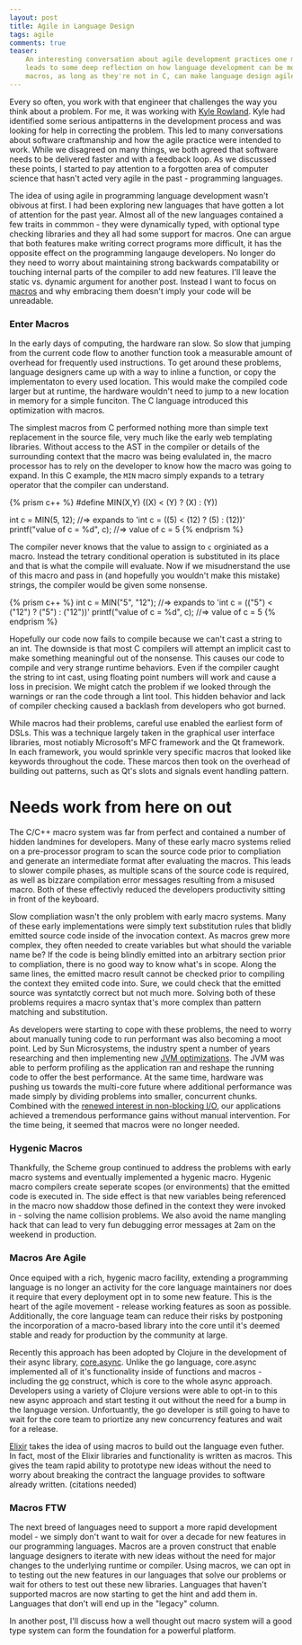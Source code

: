 ```yaml
---
layout: post
title: Agile in Language Design
tags: agile
comments: true
teaser:
    An interesting conversation about agile development practices one morning with Kyle Rowland 
    leads to some deep reflection on how language development can be more agile. Turns out that
    macros, as long as they're not in C, can make language design agile.
---
```

Every so often, you work with that engineer that challenges the way you think about a problem. For me, it was working with
[Kyle Rowland][kyle-rowland-blog]. Kyle had identified some serious antipatterns in the development process and was looking
for help in correcting the problem. This led to many conversations about software craftmanship and how the agile practice
were intended to work. While we disagreed on many things, we both agreed that software needs to be delivered faster and with
a feedback loop. As we discussed these points, I started to pay attention to a forgotten area of computer science that hasn\'t
acted very agile in the past - programming languages.

The idea of using agile in programming language development wasn\'t obivous at first. I had been exploring new languages that
have gotten a lot of attention for the past year. Almost all of the new languages contained a few traits in commmon - they were
dynamically typed, with optional type checking libraries and they all had some support for macros. One can argue that both features
make writing correct programs more difficult, it has the opposite effect on the programming langauge developers. No longer do
they need to worry about maintaining strong backwards compatability or touching internal parts of the compiler to add new features.
I\'ll  leave the static vs. dynamic argument for another post. Instead I want to focus on [macros][macro-def] and why embracing 
them doesn\'t imply your code will be unreadable.


### Enter Macros

In the early days of computing, the hardware ran slow. So slow that jumping from the current code flow to another function
took a measurable amount of overhead for frequently used instructions. To get around these problems, language designers came
up with a way to inline a function, or copy the implementaton to every used location. This would make the compiled code larger
but at runtime, the hardware wouldn\'t need to jump to a new location in memory for a simple funciton. The C language introduced
this optimization with macros.

The simplest macros from C performed nothing more than simple text replacement in the source file, very much like the early
web templating libraries.  Without access to the AST in the compiler or details of the surrounding context that the macro was
being evalulated in, the macro processor has to rely on the developer to know how the macro was going to expand. In this C example,
the ```MIN``` macro simply expands to a tetrary operator that the compiler can understand.

{% prism c++ %}
#define MIN(X,Y) ((X) < (Y) ? (X) : (Y))

int c = MIN(5, 12); //=> expands to 'int c = ((5) < (12) ? (5) : (12))'
printf("value of c = %d", c); //=> value of c = 5
{% endprism %}

The compiler never knows that the value to assign to ```c``` orginiated as a macro. Instead the tetrary conditional operation
is substituted in its place and that is what the compile will evaluate. Now if we misudnerstand the use of this macro and pass in
(and hopefully you wouldn\'t make this mistake) strings, the compiler would be given some nonsense.

{% prism c++ %}
int c = MIN("5", "12"); //=> expands to 'int c = (("5") < ("12") ? ("5") : ("12"))'
printf("value of c = %d", c); //=> value of c = 5
{% endprism %}

Hopefully our code now fails to compile because we can\'t cast a string to an int. The downside is that most C compilers will attempt
an implicit cast to make something meaningful out of the nonsense. This causes our code to compile and very strange runtime behaviors.
Even if the compiler caught the string to int cast, using floating point numbers will work and cause a loss in precision. We might catch
the problem if we looked through the warnings or ran the code through a lint tool. This hidden behavior and lack of compiler checking
caused a backlash from developers who got burned.

While macros had their problems, careful use enabled the earliest form of DSLs. This was a technique largely taken in the graphical
user interface libraries, most notiably Microsoft\'s MFC framework and the Qt framework. In each framework, you would sprinkle very
specific macros that looked like keywords throughout the code. These marcos then took on the overhead of building out patterns, such
as Qt\'s slots and signals event handling pattern. 

# Needs work from here on out #


The C/C++ macro system was far from perfect and contained a number of hidden landmines for developers. Many of these early macro systems
relied on a pre-processor program to scan the source code prior to compliation and generate an intermediate format after evaluating the
macros. This leads to slower compile phases, as multiple scans of the source code is required, as well as bizzare compilation error messages
resulting from a misused macro. Both of these effectivly reduced the developers productivity sitting in front of the keyboard.

Slow compliation wasn\'t the only problem with early macro systems. Many of these early implementations were simply text substitution rules
that blidly emitted source code inside of the invocation context. As macros grew more complex, they often needed to create variables but what
should the variable name be? If the code is being blindly emitted into an arbitrary section prior to compliation, there is no good way to
know what\'s in scope. Along the same lines, the emitted macro result cannot be checked prior to compiling the context they emiited code into.
Sure, we could check that the emitted source was syntatctly correct but not much more. Solving both of these problems requires a macro syntax 
that\'s more complex than pattern matching and substitution.

As developers were starting to cope with these problems, the need to worry about manually tuning code to run performant was also 
becoming a moot point. Led by Sun Microsystems, the industry spent a number of years researching and then implementing new 
[JVM optimizations][jvm-perf-improvements]. The JVM was able to perform profiling as the application ran and reshape the running code
to offer the best performance. At the same time, hardware was pushing us towards the multi-core future where additional performance was
made simply by dividing problems into smaller, concurrent chunks. Combined with the [renewed interest in non-blocking I/O][c10k-problem], 
our applications achieved a tremendous performance gains without manual intervention. For the time being, it seemed that macros were no
longer needed.


### Hygenic Macros

Thankfully, the Scheme group continued to address the problems with early macro systems and eventually implemented a hygenic macro. Hygenic
macro compilers create seperate scopes (or environments) that the emitted code is executed in. The side effect is that new variables being
referenced in the macro now shaddow those defined in the context they were invoked in - solving the name collision problems. We also avoid
the name mangling hack that can lead to very fun debugging error messages at 2am on the weekend in production.


### Macros Are Agile

Once equiped with a rich, hygenic macro facility, extending a programming language is no longer an activity for the core language maintainers
nor does it require that every deployment opt in to some new feature.  This is the heart of the agile movement - release working features as
soon as possible. Additionally, the core language team can reduce their risks by postponing the incorporation of a macro-based library into
the core until it\'s deemed stable and ready for production by the community at large.

Recently this approach has been adopted by Clojure in the development of their async library, [core.async][clojure-async]. Unlike the go language,
core.async implemented all of it\'s functionality inside of functions and macros - including the [go][clojure-go-macro] construct, which is 
core to the whole async approach. Developers using a variety of Clojure versions were able to opt-in to this new async approach and start testing
it out without the need for a bump in the language version. Unfortuantly, the go developer is still going to have to wait for the core team to
priortize any new concurrency features and wait for a release.

[Elixir][elixir-homepage] takes the idea of using macros to build out the language even futher. In fact, most of the Elixir libraries and
functionality is written as macros. This gives the team rapid ability to prototype new ideas without the need to worry about breaking the
contract the language provides to software already written. (citations needed)


### Macros FTW

The next breed of languages need to support a more rapid development model - we simply don\'t want to wait for over a decade for new features
in our programming languages. Macros are a proven construct that enable language designers to iterate with new ideas without the need for
major changes to the underlying runtime or compiler. Using macros, we can opt in to testing out the new features in our languages that solve
our problems or wait for others to test out these new libraries. Languages that haven\'t supported macros are now starting to get the hint
and add them in. Languages that don\'t will end up in the \"legacy\" column.

In another post, I\'ll discuss how a well thought out macro system will a good type system can form the foundation for a powerful platform.


[kyle-rowland-blog]: http://software4profit.wordpress.com/
[macro-def]: https://en.wikipedia.org/wiki/Macro_(computer_science)
[jvm-perf-improvements]: https://en.wikipedia.org/wiki/Java_performance#Virtual_machine_optimization_techniques
[c10k-problem]: http://www.kegel.com/c10k.html
[go-lang]: http://golang.org/
[clojure-async]: https://github.com/clojure/core.async
[clojure-go-macro]: https://www.youtube.com/watch?v=R3PZMIwXN_g
[elixir-homepage]: http://elixir-lang.org/
